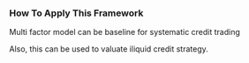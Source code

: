 ### How To Apply This Framework

Multi factor model can be baseline for systematic credit trading

Also, this can be used to valuate iliquid credit strategy.